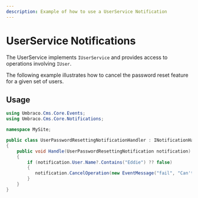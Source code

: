 ```yaml
---
description: Example of how to use a UserService Notification
---
```


# UserService Notifications

The UserService implements `IUserService` and provides access to operations involving `IUser`.

The following example illustrates how to cancel the password reset feature for a given set of users.

## Usage

```csharp
using Umbraco.Cms.Core.Events;
using Umbraco.Cms.Core.Notifications;

namespace MySite;

public class UserPasswordResettingNotificationHandler : INotificationHandler<UserPasswordResettingNotification>
{
    public void Handle(UserPasswordResettingNotification notification)
    {
        if (notification.User.Name?.Contains("Eddie") ?? false)
        {
           notification.CancelOperation(new EventMessage("fail", "Can't reset password for users with name containing 'Eddie'"));
        }
    }
}
```
